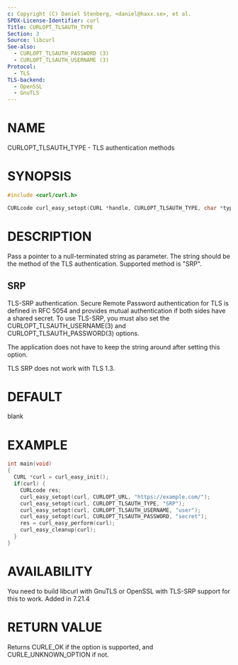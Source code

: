 ```yaml
---
c: Copyright (C) Daniel Stenberg, <daniel@haxx.se>, et al.
SPDX-License-Identifier: curl
Title: CURLOPT_TLSAUTH_TYPE
Section: 3
Source: libcurl
See-also:
  - CURLOPT_TLSAUTH_PASSWORD (3)
  - CURLOPT_TLSAUTH_USERNAME (3)
Protocol:
  - TLS
TLS-backend:
  - OpenSSL
  - GnuTLS
---
```


# NAME

CURLOPT_TLSAUTH_TYPE - TLS authentication methods

# SYNOPSIS

~~~c
#include <curl/curl.h>

CURLcode curl_easy_setopt(CURL *handle, CURLOPT_TLSAUTH_TYPE, char *type);
~~~

# DESCRIPTION

Pass a pointer to a null-terminated string as parameter. The string should be
the method of the TLS authentication. Supported method is "SRP".

## SRP

TLS-SRP authentication. Secure Remote Password authentication for TLS is
defined in RFC 5054 and provides mutual authentication if both sides have a
shared secret. To use TLS-SRP, you must also set the
CURLOPT_TLSAUTH_USERNAME(3) and CURLOPT_TLSAUTH_PASSWORD(3)
options.

The application does not have to keep the string around after setting this
option.

TLS SRP does not work with TLS 1.3.

# DEFAULT

blank

# EXAMPLE

~~~c
int main(void)
{
  CURL *curl = curl_easy_init();
  if(curl) {
    CURLcode res;
    curl_easy_setopt(curl, CURLOPT_URL, "https://example.com/");
    curl_easy_setopt(curl, CURLOPT_TLSAUTH_TYPE, "SRP");
    curl_easy_setopt(curl, CURLOPT_TLSAUTH_USERNAME, "user");
    curl_easy_setopt(curl, CURLOPT_TLSAUTH_PASSWORD, "secret");
    res = curl_easy_perform(curl);
    curl_easy_cleanup(curl);
  }
}
~~~

# AVAILABILITY

You need to build libcurl with GnuTLS or OpenSSL with TLS-SRP support for this
to work. Added in 7.21.4

# RETURN VALUE

Returns CURLE_OK if the option is supported, and CURLE_UNKNOWN_OPTION if not.
